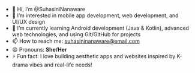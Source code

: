 - 👋 Hi, I’m @SuhasiniNanaware
- 👀 I’m interested in mobile app development, web development, and UI/UX design
- 🌱 I’m currently learning Android development (Java & Kotlin), advanced web technologies, and using Git/GitHub for projects
- 📫 How to reach me: suhasininanaware@email.com
- 😄 Pronouns: **She/Her**
- ⚡ Fun fact: I love building aesthetic apps and websites inspired by K-drama vibes and real-life needs!


<!---
SuhasiniNanaware/SuhasiniNanaware is a ✨ special ✨ repository because its `README.md` (this file) appears on your GitHub profile.
You can click the Preview link to take a look at your changes.
--->
